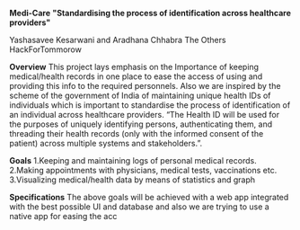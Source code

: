 **Medi-Care**
**"Standardising the process of identification across healthcare providers"**

Yashasavee Kesarwani and Aradhana Chhabra
The Others
HackForTommorow

**Overview**
This project lays emphasis on the Importance of keeping medical/health records in one place to ease the access of using and providing this info to the required personnels. Also we are inspired by the scheme of the government of India of maintaining unique health IDs of individuals  which is important to standardise the process of identification of an individual across healthcare providers. “The Health ID will be used for the purposes of uniquely identifying persons, authenticating them, and threading their health records (only with the informed consent of the patient) across multiple systems and stakeholders.”.

**Goals**
1.Keeping and maintaining logs of personal medical records.
2.Making appointments with physicians, medical tests, vaccinations etc.
3.Visualizing medical/health data by means of statistics and graph

**Specifications**
The above goals will be achieved with a web app integrated with the best possible UI and database and also we are trying to use a native app for easing the acc
